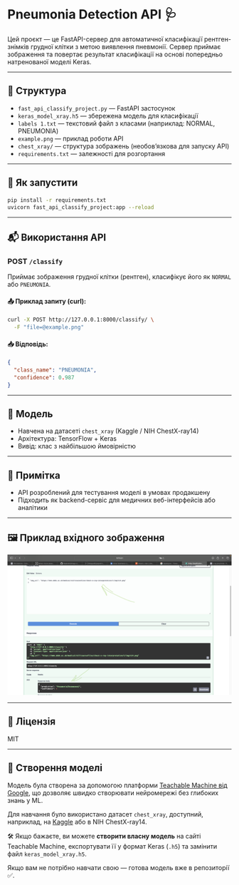 # Pneumonia Detection API 🩺

Цей проєкт — це FastAPI-сервер для автоматичної класифікації рентген-знімків грудної клітки з метою виявлення пневмонії. 
Сервер приймає зображення та повертає результат класифікації на основі попередньо натренованої моделі Keras.

---

## 📂 Структура

- `fast_api_classify_project.py` — FastAPI застосунок
- `keras_model_xray.h5` — збережена модель для класифікації
- `labels 1.txt` — текстовий файл з класами (наприклад: NORMAL, PNEUMONIA)
- `example.png` — приклад роботи API
- `chest_xray/` — структура зображень (необов’язкова для запуску API)
- `requirements.txt` — залежності для розгортання

---

## 🚀 Як запустити

```bash
pip install -r requirements.txt
uvicorn fast_api_classify_project:app --reload
```

---

## 📬 Використання API

### POST `/classify`

Приймає зображення грудної клітки (рентген), класифікує його як `NORMAL` або `PNEUMONIA`.

#### 📤 Приклад запиту (curl):
```bash
curl -X POST http://127.0.0.1:8000/classify/ \
  -F "file=@example.png"
```

#### 📥 Відповідь:
```json
{
  "class_name": "PNEUMONIA",
  "confidence": 0.987
}
```

---

## 🧠 Модель

- Навчена на датасеті `chest_xray` (Kaggle / NIH ChestX-ray14)
- Архітектура: TensorFlow + Keras
- Вивід: клас з найбільшою ймовірністю

---

## 📌 Примітка

- API розроблений для тестування моделі в умовах продакшену
- Підходить як backend-сервіс для медичних веб-інтерфейсів або аналітики

---

## 🖼️ Приклад вхідного зображення

![preview](example.png)

---

## 📄 Ліцензія

MIT


---

## 🧰 Створення моделі

Модель була створена за допомогою платформи [Teachable Machine від Google](https://teachablemachine.withgoogle.com), 
що дозволяє швидко створювати нейромережі без глибоких знань у ML.

Для навчання було використано датасет `chest_xray`, доступний, наприклад, на [Kaggle](https://www.kaggle.com/datasets/paultimothymooney/chest-xray-pneumonia) 
або в NIH ChestX-ray14.

🛠 Якщо бажаєте, ви можете **створити власну модель** на сайті Teachable Machine, експортувати її у формат Keras (`.h5`) 
та замінити файл `keras_model_xray.h5`.

Якщо вам не потрібно навчати свою — готова модель вже в репозиторії ✅.